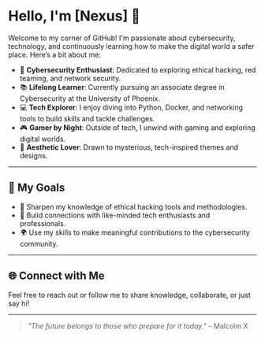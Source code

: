 # Hello, I'm [Nexus] 👋

Welcome to my corner of GitHub! I'm passionate about cybersecurity, technology, and continuously learning how to make the digital world a safer place. Here’s a bit about me:

- 🔐 **Cybersecurity Enthusiast**: Dedicated to exploring ethical hacking, red teaming, and network security.
- 📚 **Lifelong Learner**: Currently pursuing an associate degree in Cybersecurity at the University of Phoenix.
- 💻 **Tech Explorer**: I enjoy diving into Python, Docker, and networking tools to build skills and tackle challenges.
- 🎮 **Gamer by Night**: Outside of tech, I unwind with gaming and exploring digital worlds.
- 🌌 **Aesthetic Lover**: Drawn to mysterious, tech-inspired themes and designs.

---

## 🌟 My Goals
- 🧠 Sharpen my knowledge of ethical hacking tools and methodologies.
- 🔗 Build connections with like-minded tech enthusiasts and professionals.
- 🌍 Use my skills to make meaningful contributions to the cybersecurity community.

---

## 🌐 Connect with Me
Feel free to reach out or follow me to share knowledge, collaborate, or just say hi!


---

> _"The future belongs to those who prepare for it today."_ – Malcolm X

